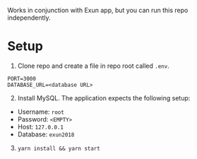 Works in conjunction with Exun app, but you can run this repo independently.

# Setup
1. Clone repo and create a file in repo root called `.env`.
  ```
  PORT=3000
  DATABASE_URL=<database URL>
  ```
2. Install MySQL. The application expects the following setup:
  * Username: `root`
  * Password: `<EMPTY>`
  * Host: `127.0.0.1`
  * Database: `exun2018`
3. `yarn install && yarn start`
